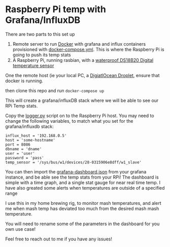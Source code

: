 # Raspberry Pi temp with Grafana/InfluxDB

There are two parts to this set up

1. Remote server to run [Docker](https://www.docker.com) with grafana and influx containers provisioned with [docker-compose.yml](https://github.com/WesleyCharlesBlake/raspberry-pi-temperature/blob/master/docker-compose.yml). This is where the Raspberry Pi is going to push its temp stats
2. A Raspberry Pi, running rasbian, with a [waterproof DS18B20 Digital temperature sensor](https://www.adafruit.com/product/381)

One the remote host (ie your local PC, a [DigiatlOcean Droplet](https://m.do.co/c/94369a3baff9), ensure that docker is running.

then clone this repo and run
```docker-compose up```

This will create a grafana/influxDB stack where we will be able to see our RPi Temp stats.

Copy the [logger.py](https://github.com/WesleyCharlesBlake/raspberry-pi-temperature/blob/master/logger.py) script on to the Raspberry Pi host. You may need to change the following variables, to match what you set for the grafana/influxdb stack:

```
influx_host = '192.168.0.5'
host = 'some-hostname'
port = 8086
dbname = 'dname'
user = 'user'
password = 'pass'
temp_sensor = '/sys/bus/w1/devices/28-0315906e8dff/w1_slave'
``` 

You can then import the [grafana-dashboard.json](https://github.com/WesleyCharlesBlake/raspberry-pi-temperature/blob/master/grafana-dashboard.json) from your grafana instance, and be able see the temp stats from your RPi! The dashboard is simple with a time graph, and a single stat gauge for near real time temp. I have also greated some alerts when temperatures are outside of a specified range

I use this in my home brewing rig, to monitor mash temperatures, and alert me when mash temp has deviated too much from the desired mash mash temperature. 

You will need to rename some of the parameters in the dashboard for you own use case!

Feel free to reach out to me if you have any issues!
